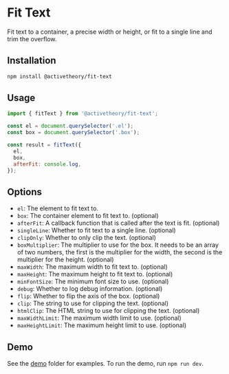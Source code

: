 # Fit Text

Fit text to a container, a precise width or height, or fit to a single line and trim the overflow.

## Installation

```bash
npm install @activetheory/fit-text
```

## Usage

```js
import { fitText } from '@activetheory/fit-text';

const el = document.querySelector('.el');
const box = document.querySelector('.box');

const result = fitText({
  el,
  box,
  afterFit: console.log,
});
```

## Options

- `el`: The element to fit text to.
- `box`: The container element to fit text to. (optional)
- `afterFit`: A callback function that is called after the text is fit. (optional)
- `singleLine`: Whether to fit text to a single line. (optional)
- `clipOnly`: Whether to only clip the text. (optional)
- `boxMultiplier`: The multiplier to use for the box. It needs to be an array of two numbers, the first is the multiplier for the width, the second is the multiplier for the height. (optional)
- `maxWidth`: The maximum width to fit text to. (optional)
- `maxHeight`: The maximum height to fit text to. (optional)
- `minFontSize`: The minimum font size to use. (optional)
- `debug`: Whether to log debug information. (optional)
- `flip`: Whether to flip the axis of the box. (optional)
- `clip`: The string to use for clipping the text. (optional)
- `htmlClip`: The HTML string to use for clipping the text. (optional)
- `maxWidthLimit`: The maximum width limit to use. (optional)
- `maxHeightLimit`: The maximum height limit to use. (optional)

## Demo

See the [demo](./demo) folder for examples.
To run the demo, run `npm run dev`.
